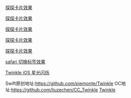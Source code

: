 

[探探卡片效果](https://github.com/zt7623869/ZTDraggableViewDemo)

[探探卡片效果](https://github.com/SwordZJ/LZSwipeableView)

[探探卡片效果](https://github.com/MR-Zong/ZGTanTan)

[探探卡片效果](https://github.com/cAibDe/TanTan)

[探探卡片效果](https://github.com/liuzechen/CCDraggableCard-Master)

[safari 切换标签效果](https://github.com/adow/WKPagesCollectionView)

[Twinkle iOS 星光闪烁](http://code.cocoachina.com/view/126866)

Swift原创地址:https://github.com/piemonte/Twinkle
OC地址:https://github.com/liuzechen/CC_Twinkle
[Twinkle](http://cdn.cocimg.com/bbs/attachment/postcate/topic/16/322548_189_1e2e14428781974bb1f680c76a956.gif)

